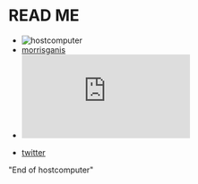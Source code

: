 READ ME
=====
+ ![hostcomputer](https://avatars1.githubusercontent.com/u/25133519?v=4&s=20)
+ [morrisganis](https://avatars2.githubusercontent.com/u/32203995?v=4&s=20)
+ ![hostcomputer](https://rawgit.com/hostcomputer/130159523c694f84013c66f4c7644b7a/raw/b4fe77851f0e62730932f1d69171b9c8368b82df/README.md)
- [twitter](http://www.twitter.com/MorrisGanis)

"End of hostcomputer"
